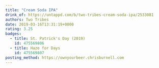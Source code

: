```yaml
---
title: "Cream Soda IPA"
drink_of: https://untappd.com/b/two-tribes-cream-soda-ipa/2533081
authors: Two Tribes
date: 2019-03-16T13:31:19+0000
rating: 3.25
badges:
  - title: St. Patrick's Day (2019)
    id: 475569806
  - title: Haze for Days
    id: 475569807
posting_method: https://ownyourbeer.chrisburnell.com
---
```

